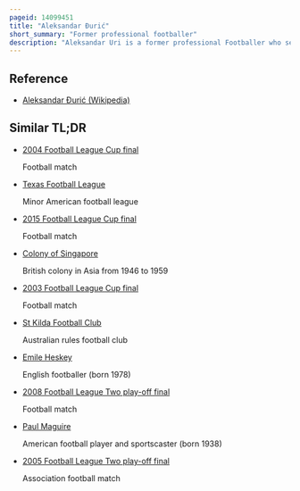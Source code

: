 ```yaml
---
pageid: 14099451
title: "Aleksandar Đurić"
short_summary: "Former professional footballer"
description: "Aleksandar Uri is a former professional Footballer who serves as a Principal for Sport Singapore and the Activesg Football Academy. Prior to his Retirement from professional Football he played in the Singapore Cosmopolitan Football league a top Amateur Football League in Singapore. He was noted for being a Prolific Striker with strong physical Presence. His professional Approach to his Fitness and a disciplined Lifestyle contributed to extending a Career Spanning over three Decades."
---
```


## Reference

- [Aleksandar Đurić (Wikipedia)](https://en.wikipedia.org/?curid=14099451)

## Similar TL;DR

- [2004 Football League Cup final](/tldr/en/2004-football-league-cup-final)

  Football match

- [Texas Football League](/tldr/en/texas-football-league)

  Minor American football league

- [2015 Football League Cup final](/tldr/en/2015-football-league-cup-final)

  Football match

- [Colony of Singapore](/tldr/en/colony-of-singapore)

  British colony in Asia from 1946 to 1959

- [2003 Football League Cup final](/tldr/en/2003-football-league-cup-final)

  Football match

- [St Kilda Football Club](/tldr/en/st-kilda-football-club)

  Australian rules football club

- [Emile Heskey](/tldr/en/emile-heskey)

  English footballer (born 1978)

- [2008 Football League Two play-off final](/tldr/en/2008-football-league-two-play-off-final)

  Football match

- [Paul Maguire](/tldr/en/paul-maguire)

  American football player and sportscaster (born 1938)

- [2005 Football League Two play-off final](/tldr/en/2005-football-league-two-play-off-final)

  Association football match

